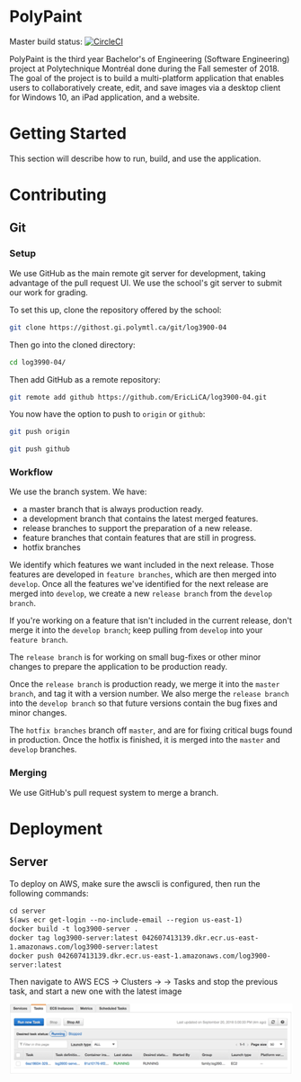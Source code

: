 # PolyPaint

Master build status: [![CircleCI](https://circleci.com/gh/EricLiCA/log3900-04.svg?style=svg&circle-token=2548b4817066d1880e903d328a76b09fd5191bd6)](https://circleci.com/gh/EricLiCA/log3900-04)

PolyPaint is the third year Bachelor's of Engineering (Software Engineering) project at Polytechnique Montréal done during the Fall semester of 2018. The goal of the project is to build a multi-platform application that enables users to collaboratively create, edit, and save images via a desktop client for Windows 10, an iPad application, and a website.

# Getting Started

This section will describe how to run, build, and use the application.

# Contributing

## Git

### Setup

We use GitHub as the main remote git server for development, taking advantage of the pull request UI. We use the school's git server to submit our work for grading.

To set this up, clone the repository offered by the school:

```Bash
git clone https://githost.gi.polymtl.ca/git/log3900-04
```

Then go into the cloned directory:

```Bash
cd log3990-04/
```

Then add GitHub as a remote repository:

```Bash
git remote add github https://github.com/EricLiCA/log3900-04.git
```

You now have the option to push to `origin` or `github`:

```Bash
git push origin
```

```Bash
git push github
```

### Workflow

We use the branch system. We have:

- a master branch that is always production ready.
- a development branch that contains the latest merged features.
- release branches to support the preparation of a new release.
- feature branches that contain features that are still in progress.
- hotfix branches

We identify which features we want included in the next release. Those features are developed in `feature branches`, which are then merged into `develop`. Once all the features we've identified for the next release are merged into `develop`, we create a new `release branch` from the `develop branch`.

If you're working on a feature that isn't included in the current release, don't merge it into the `develop branch`; keep pulling from `develop` into your `feature branch`.

The `release branch` is for working on small bug-fixes or other minor changes to prepare the application to be production ready.

Once the `release branch` is production ready, we merge it into the `master branch`, and tag it with a version number. We also merge the `release branch` into the `develop branch` so that future versions contain the bug fixes and minor changes.

The `hotfix branches` branch off `master`, and are for fixing critical bugs found in production. Once the hotfix is finished, it is merged into the `master` and `develop` branches.

### Merging

We use GitHub's pull request system to merge a branch.

# Deployment

## Server

To deploy on AWS, make sure the awscli is configured, then run the following commands:

```
cd server
$(aws ecr get-login --no-include-email --region us-east-1)
docker build -t log3900-server .
docker tag log3900-server:latest 042607413139.dkr.ecr.us-east-1.amazonaws.com/log3900-server:latest
docker push 042607413139.dkr.ecr.us-east-1.amazonaws.com/log3900-server:latest
```

Then navigate to AWS ECS -> Clusters -> <cluster-to-deploy-on> -> Tasks and stop the previous task, and start a new one with the latest image

![aws-ecs-tasks](docs/images/aws-ecs-tasks.png)
